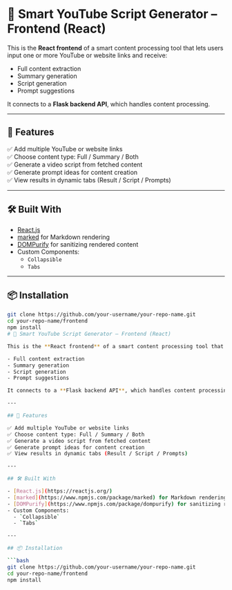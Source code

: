 # 📘 Smart YouTube Script Generator – Frontend (React)

This is the **React frontend** of a smart content processing tool that lets users input one or more YouTube or website links and receive:

- Full content extraction
- Summary generation
- Script generation
- Prompt suggestions

It connects to a **Flask backend API**, which handles content processing.

---

## 🧠 Features

✅ Add multiple YouTube or website links  
✅ Choose content type: Full / Summary / Both  
✅ Generate a video script from fetched content  
✅ Generate prompt ideas for content creation  
✅ View results in dynamic tabs (Result / Script / Prompts)

---

## 🛠️ Built With

- [React.js](https://reactjs.org/)
- [marked](https://www.npmjs.com/package/marked) for Markdown rendering  
- [DOMPurify](https://www.npmjs.com/package/dompurify) for sanitizing rendered content  
- Custom Components:
  - `Collapsible`
  - `Tabs`

---

## 📦 Installation

```bash
git clone https://github.com/your-username/your-repo-name.git
cd your-repo-name/frontend
npm install
# 📘 Smart YouTube Script Generator – Frontend (React)

This is the **React frontend** of a smart content processing tool that lets users input one or more YouTube or website links and receive:

- Full content extraction
- Summary generation
- Script generation
- Prompt suggestions

It connects to a **Flask backend API**, which handles content processing.

---

## 🧠 Features

✅ Add multiple YouTube or website links  
✅ Choose content type: Full / Summary / Both  
✅ Generate a video script from fetched content  
✅ Generate prompt ideas for content creation  
✅ View results in dynamic tabs (Result / Script / Prompts)

---

## 🛠️ Built With

- [React.js](https://reactjs.org/)
- [marked](https://www.npmjs.com/package/marked) for Markdown rendering  
- [DOMPurify](https://www.npmjs.com/package/dompurify) for sanitizing rendered content  
- Custom Components:
  - `Collapsible`
  - `Tabs`

---

## 📦 Installation

```bash
git clone https://github.com/your-username/your-repo-name.git
cd your-repo-name/frontend
npm install
